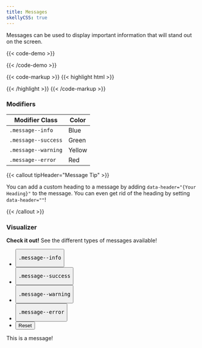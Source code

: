 ```yaml
---
title: Messages
skellyCSS: true
---
```


Messages can be used to display important information that will stand out on the screen.

{{< code-demo >}}
<!-- DEMO CODE HERE -->
<div class="message message--info">
  <p class="skeleton" data-lines="2" data-color="var(--med-blue)" data-opacity="0.4"></p>
</div>
{{< /code-demo >}}

{{< code-markup >}}
{{< highlight html >}}
<div class="message">
  <!-- Content goes here! -->
<div>
{{< /highlight >}}
{{< /code-markup >}}

<section class="mb-4">
  <h3>Modifiers</h3>
  <table borders="1" class="table modifiers table--no-hover">
    <thead>
      <tr>
        <th>Modifier Class</th>
        <th>Color</th>
      </tr>
    </thead>
    <tbody>
      <tr>
        <td data-label="Modifier Class"><code>.message--info</code></td>
        <td data-label="Color">Blue</td>
      </tr>
      <tr>
        <td data-label="Modifier Class"><code>.message--success</code></td>
        <td data-label="Color">Green</td>
      </tr>
      <tr>
        <td data-label="Modifier Class"><code>.message--warning</code></td>
        <td data-label="Color">Yellow</td>
      </tr>
      <tr>
        <td data-label="Modifier Class"><code>.message--error</code></td>
        <td data-label="Color">Red</td>
      </tr>
    </tbody>
  </table>
</section>

{{< callout tipHeader="Message Tip" >}}
  <p>You can add a custom heading to a message by adding <code>data-header="{Your Heading}"</code> to the message. You can even get rid of the heading by setting <code>data-header=""</code>!</p>
{{< /callout >}}

<section class="p-0 my-4">
  <h3 class="mb-3">Visualizer</h3>
  <div class="linear-gradient inverted px-4 py-3 block-container" 
      data-callout-header="tables tip" 
      data-callout-radius="0 3rem 0 3rem"
      data-gradient-direction="30deg"
      data-gradient-start="midnightblue 20%, purple 40%"
      data-gradient-stop="indigo"
      data-gradient-fallback="indigo">
    <i class="pi-rocket mr-1"></i>
    <strong class="mr-1">Check it out!</strong> 
    See the different types of messages available!
  </div>
  <div class="visualizer block-container p-3 py-4 border border--color-lighter border--width-5 tablet-up-2 mb-4">
    <div class="actions block">
      <ul class="list">
        <li>
          <button class="button" data-example-elements="message--info">
            <pre>.message--info</pre>
          </button>
        </li>
        <li>
          <button class="button" data-example-elements="message--success">
            <pre>.message--success</pre>
          </button>
        </li>
        <li>
          <button class="button" data-example-elements="message--warning">
            <pre>.message--warning</pre>
          </button>
        </li>
        <li>
          <button class="button" data-example-elements="message--error">
            <pre>.message--error</pre>
          </button>
        </li>
        <li>
          <button class="button button--salmon text--white" data-reset="true">
            Reset
          </button>
        </li>
      </ul>
    </div>
    <div class="results rounded-2 block background--dark p-3">
      <div class="message message--info">
        This is a message!
      </div>
    </div>
  </div>
<section>